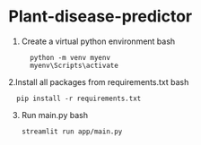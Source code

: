 ﻿# Plant-disease-predictor

 
1. Create a virtual python environment
   bash
   ```
     python -m venv myenv
     myenv\Scripts\activate
   ```

2.Install all packages from requirements.txt
bash
```
  pip install -r requirements.txt
```
3. Run main.py
   bash
   ```
   streamlit run app/main.py
   ```
